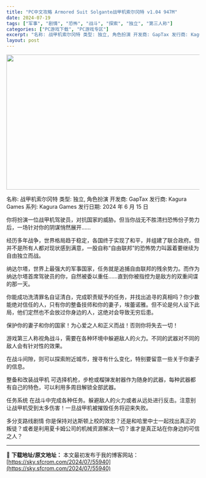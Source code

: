 ```yaml
---
title: "PC中文攻略 Armored Suit Solgante战甲机索尔冈特 v1.04 947M"
date: 2024-07-19
tags: ["军事", "剧情", "恐怖", "战斗", "探索", "独立", "第三人称"]
categories: ["PC游戏下载", "PC游戏专区"]
excerpt: "名称: 战甲机索尔冈特 类型: 独立, 角色扮演 开发商: GapTax 发行商: Kagura Games 系列: Kagura Games 发行日期: 2024 年 6 月 15 日 你将扮演一位战甲机驾驶员，对抗国家的威胁。但当你战无不胜清扫恐怖份子势力后，一场针对你的阴谋悄然展开…… 经历多&hellip;"
layout: post
---
```


<img class="aligncenter size-full wp-image-55941" src="https://sky.sfcrom.com/wp-content/uploads/2024/07/2024071904310049.webp" alt="" width="616" height="353" />

名称: 战甲机索尔冈特
类型: 独立, 角色扮演
开发商: GapTax
发行商: Kagura Games
系列: Kagura Games
发行日期: 2024 年 6 月 15 日

你将扮演一位战甲机驾驶员，对抗国家的威胁。但当你战无不胜清扫恐怖份子势力后，一场针对你的阴谋悄然展开……

经历多年战争，世界格局趋于稳定，各国终于实现了和平，并组建了联合政府。但并不是所有人都对现状感到满意，一股自称“自由联邦”的恐怖势力叫嚣着要继续为自由独立而战。

纳达尔塔，世界上最强大的军事国家，任务就是追捕自由联邦的残余势力。而作为纳达尔塔首席驾驶员的你，自然被委以重任……直到你被指控为是敌方的双重间谍的那一天。

你能成功洗清罪名自证清白，完成职责赋予的任务，并找出追寻的真相吗？你少数能绝对信任的人，只有你的整备技师和你的妻子，埃蕾诺雅。但不论是何人设下此局，他们定然也不会放过你身边的人，这绝对会导致无穷后患。

保护你的妻子和你的国家！为心爱之人和正义而战！否则你将失去一切！

游戏第三人称视角战斗，需要在各种环境中躲避敌人的火力。不同的武器对不同的敌人会有针对性的效果。

在战斗间隙，则可以探索附近城市，搜寻有什么变化，特别要留意一些关于你妻子的信息。

整备和改装战甲机
可选择机枪，步枪或榴弹发射器作为随身的武器，每种武器都有自己的特色，可以利用多周目解锁全部武器。

任务系统
在战斗中完成各种任务。躲避敌人的火力或者从远处进行反击。注意别让战甲机受到太多伤害！一旦战甲机被摧毁任务将迎来失败。

多分支路线剧情
你是保持对达斯顿上校的效忠？还是和哈里中士一起找出真正的叛徒？或者是利用夏卡姆公司的机械资源解决一切？谁才是真正站在你身边的可信之人？

---
📖 **下载地址/原文地址：** 本文最初发布于我的博客网站：[https://sky.sfcrom.com/2024/07/55940](https://sky.sfcrom.com/2024/07/55940)
